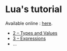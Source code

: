 <h1>Lua's tutorial</h1>
<p>Available online : <a href="http://www.lua.org/pil/contents.html">here</a>.</p>

<ul>
    <li><a href="http://www.lua.org/pil/1.html>1 – Getting Started</a></li>
    <li><a href="http://www.lua.org/pil/2.html>2 – Types and Values</a></li>
    <li><a href="http://www.lua.org/pil/3.html">3 – Expressions</a></li>
    <li>...</li>
</ul>

<h2></h2>

